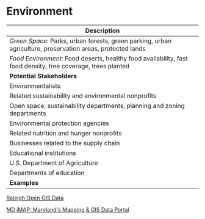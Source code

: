 # Environment

| Description |
| --- |
| *Green Space:* Parks, urban forests, green parking, urban agriculture, preservation areas, protected lands
| *Food Environment:* Food deserts, healthy food availability, fast food density, tree coverage, trees planted
| **Potential Stakeholders** |
| Environmentalists
| Related sustainability and environmental nonprofits
| Open space, sustainability departments, planning and zoning departments
| Environmental protection agencies
| Related nutrition and hunger nonprofits
| Businesses related to the supply chain
| Educational institutions
| U.S. Department of Agriculture 
| Departments of education
| **Examples** |
[Raleigh Open GIS Data](http://data.ral.opendata.arcgis.com/datasets?q=environmental&sort_by=relevance)

[MD iMAP: Maryland's Mapping & GIS Data Portal](http://data.imap.maryland.gov/datasets?q=Environment)
